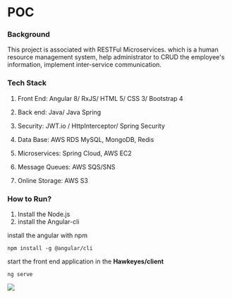 # POC



### Background

This project is associated with RESTFul Microservices. which is a human resource management system, help administrator to CRUD the employee's information, implement inter-service communication.



### Tech Stack

1. Front End: Angular 8/ RxJS/ HTML 5/ CSS 3/ Bootstrap 4

2. Back end: Java/ Java Spring

3. Security: JWT.io / HttpInterceptor/ Spring Security

4. Data Base: AWS RDS MySQL, MongoDB, Redis

5. Microservices: Spring Cloud, AWS EC2

6. Message Queues: AWS SQS/SNS  
7. Online Storage: AWS S3


### How to Run?
1. Install the Node.js 
2. install the Angular-cli  

install the angular with npm

    npm install -g @angular/cli
    
start the  front end application in the **Hawkeyes/client**

    ng serve
    
<img src="https://lewisphotoes.s3.us-east-2.amazonaws.com/1603416810(1).jpg">
   




